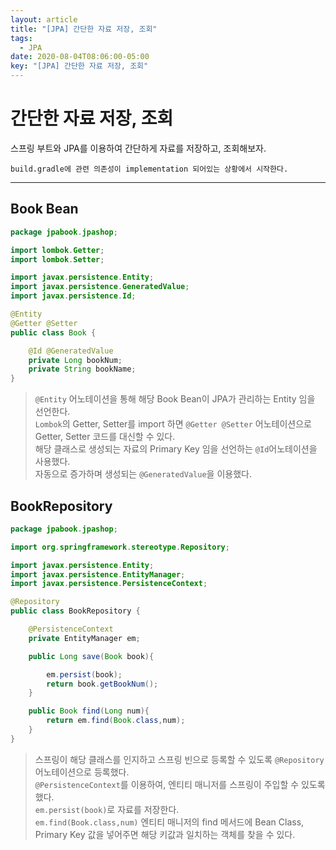 ```yaml
---
layout: article
title: "[JPA] 간단한 자료 저장, 조회"
tags:
  - JPA
date: 2020-08-04T08:06:00-05:00
key: "[JPA] 간단한 자료 저장, 조회"
---
```


# 간단한 자료 저장, 조회

스프링 부트와 JPA를 이용하여 간단하게 자료를 저장하고, 조회해보자.

<!--more-->

`build.gradle에 관련 의존성이 implementation 되어있는 상황에서 시작한다.`

---

## Book Bean

```java
package jpabook.jpashop;

import lombok.Getter;
import lombok.Setter;

import javax.persistence.Entity;
import javax.persistence.GeneratedValue;
import javax.persistence.Id;

@Entity
@Getter @Setter
public class Book {

    @Id @GeneratedValue
    private Long bookNum;
    private String bookName;
}
```

> `@Entity` 어노테이션을 통해 해당 Book Bean이 JPA가 관리하는 Entity 임을 선언한다.<br> `Lombok`의 Getter, Setter를 import 하면 `@Getter @Setter` 어노테이션으로 Getter, Setter 코드를 대신할 수 있다.<br>
> 해당 클래스로 생성되는 자료의 Primary Key 임을 선언하는 `@Id`어노테이션을 사용했다.<br>
> 자동으로 증가하며 생성되는 `@GeneratedValue`을 이용했다.<br>

## BookRepository

```java
package jpabook.jpashop;

import org.springframework.stereotype.Repository;

import javax.persistence.Entity;
import javax.persistence.EntityManager;
import javax.persistence.PersistenceContext;

@Repository
public class BookRepository {

    @PersistenceContext
    private EntityManager em;

    public Long save(Book book){

        em.persist(book);
        return book.getBookNum();
    }

    public Book find(Long num){
        return em.find(Book.class,num);
    }
}
```

> 스프링이 해당 클래스를 인지하고 스프링 빈으로 등록할 수 있도록 `@Repository` 어노테이션으로 등록했다.<br> `@PersistenceContext`를 이용하여, 엔티티 매니저를 스프링이 주입할 수 있도록 했다.<br> `em.persist(book)`로 자료를 저장한다.<br> `em.find(Book.class,num)` 엔티티 매니저의 find 메서드에 Bean Class, Primary Key 값을 넣어주면 해당 키값과 일치하는 객체를 찾을 수 있다.<br>
